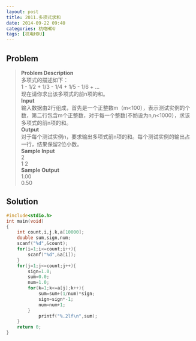 ```yaml
---
layout: post
title: 2011.多项式求和
date: 2014-09-22 09:40
categories: 杭电HDU
tags: [杭电HDU]
---
```

## Problem
>**Problem Description**  
多项式的描述如下：  
1 - 1/2 + 1/3 - 1/4 + 1/5 - 1/6 + ...  
现在请你求出该多项式的前n项的和。  
**Input**  
输入数据由2行组成，首先是一个正整数m（m<100），表示测试实例的个数，第二行包含m个正整数，对于每一个整数(不妨设为n,n<1000），求该多项式的前n项的和。  
**Output**  
对于每个测试实例n，要求输出多项式前n项的和。每个测试实例的输出占一行，结果保留2位小数。  
**Sample Input**  
2  
1 2  
**Sample Output**  
1.00  
0.50  

## Solution
```cpp
#include<stdio.h>
int main(void)
{
    int count,i,j,k,a[10000];
    double sum,sign,num;
    scanf("%d",&count);
    for(i=1;i<=count;i++){
        scanf("%d",&a[i]);
    }  
    for(j=1;j<=count;j++){
        sign=1.0;
        sum=0.0;
        num=1.0;
        for(k=1;k<=a[j];k++){
            sum=sum+(1/num)*sign;
            sign=sign*-1;
            num=num+1;
        }
            printf("%.2lf\n",sum);
    }
    return 0;
}
```